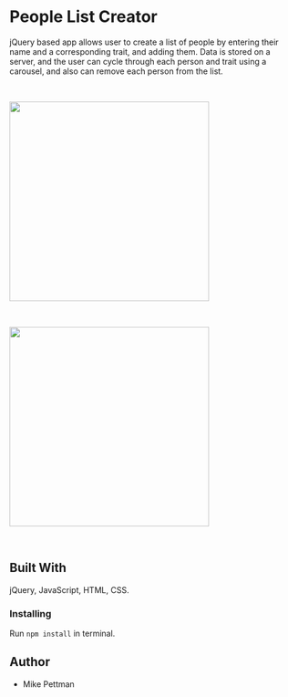# People List Creator
jQuery based app allows user to create a list of people by entering their name and a corresponding trait, and adding them. Data is stored on a server, and the user can cycle through each person and trait using a carousel, and also can remove each person from the list.

<br>
<p>
<img src="images/people-pic1.png" width="350"/>
</p>
<br>
<p>
<img src="images/people-pic2.png" width="350"/>
</p>
<br>

## Built With
jQuery, JavaScript, HTML, CSS.

### Installing
Run ```npm install``` in terminal.

## Author
* Mike Pettman